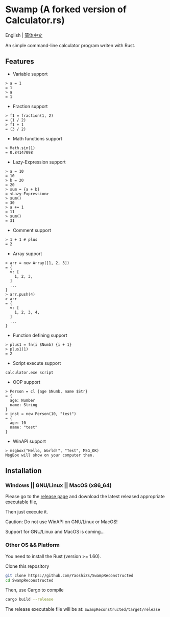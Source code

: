 # Swamp (A forked version of Calculator.rs)

English | [简体中文](./README_CN.md)

An simple command-line calculator program writen with Rust.

## Features

- Variable support

```text
> a = 1
= 1
> a
= 1
```

- Fraction support

```text
> f1 = fraction(1, 2)
= (1 / 2)
> f1 + 1
= (3 / 2)
```

- Math functions support

```text
> Math.sin(1) 
= 0.84147098
```

- Lazy-Expression support

```text
> a = 10
= 10
> b = 20
= 20
> sum = {a + b}
= <Lazy-Expression>
> sum()
= 30
> a += 1
= 11
> sum()
= 31
```

- Comment support

```text
> 1 + 1 # plus
= 2
```

- Array support

```text
> arr = new Array([1, 2, 3])
= {
  v: [
    1, 2, 3, 
  ]
  ...
}
> arr.push(4)
> arr
= {
  v: [
    1, 2, 3, 4,
  ]
  ...
}
```

- Function defining support

```text
> plus1 = fn(i $Numb) {i + 1} 
> plus1(1) 
= 2
```

- Script execute support

```text
calculator.exe script
```

- OOP support

```text
> Person = cl {age $Numb, name $Str}
= {
  age: Number
  name: String
}
> inst = new Person(10, "test") 
= {
  age: 10
  name: "test"
}
```

- WinAPI support
```text  
> msgbox("Hello, World!", "Test", MSG_OK)
MsgBox will show on your computer then.
```

## Installation

### Windows || GNU/Linux || MacOS (x86_64)

Please go to the [release page](https://github.com/YaoshiZs/SwampReconstructed/releases) and download the latest released appropriate executable file,

Then just execute it.

Caution: Do not use WinAPI on GNU/Linux or MacOS!

Support for GNU/Linux and MacOS is coming...

### Other OS && Platform

You need to install the Rust (version >= 1.60).

Clone this repository

```sh
git clone https://github.com/YaoshiZs/SwampReconstructed
cd SwampReconstructed
```

Then, use Cargo to compile

```sh
cargo build --release
```

The release executable file will be at: `SwampReconstructed/target/release`

